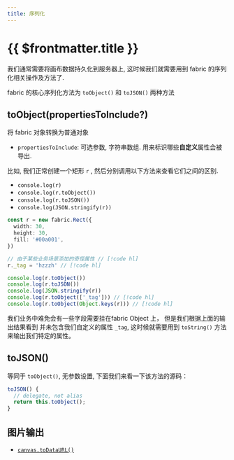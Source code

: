 ```yaml
---
title: 序列化
---
```


# {{ $frontmatter.title }} <Badge type="warning" text="WIP"/>

<script setup>
import Runnable from '../components/Runnable.vue'
</script>

我们通常需要将画布数据持久化到服务器上, 这时候我们就需要用到 fabric 的序列化相关操作及方法了.

fabric 的核心序列化方法为 `toObject()` 和 `toJSON()` 两种方法

## toObject(propertiesToInclude?)

将 fabric 对象转换为普通对象

+ `propertiesToInclude`: 可选参数, 字符串数组. 用来标识哪些**自定义**属性会被导出.

比如, 我们正常创建一个矩形 `r` , 然后分别调用以下方法来查看它们之间的区别.

+ `console.log(r)`
+ `console.log(r.toObject())`
+ `console.log(r.toJSON())`
+ `console.log(JSON.stringify(r))`

<Runnable>

```ts
const r = new fabric.Rect({
  width: 30,
  height: 30,
  fill: '#00a001',
})

// 由于某些业务场景添加的奇怪属性 // [!code hl]
r._tag = 'hzzzh' // [!code hl]

console.log(r.toObject())
console.log(r.toJSON())
console.log(JSON.stringify(r))
console.log(r.toObject(['_tag'])) // [!code hl]
console.log(r.toObject(Object.keys(r))) // [!code hl]
```

</Runnable>

我们业务中难免会有一些字段需要挂在fabric Object 上， 但是我们根据上面的输出结果看到
并未包含我们自定义的属性 `_tag`, 这时候就需要用到 `toString()` 方法来输出我们特定的属性。

## toJSON()

等同于 `toObject()`, 无参数设置, 下面我们来看一下该方法的源码：

```ts
toJSON() {
  // delegate, not alias
  return this.toObject();
}
```

## 图片输出

+ [`canvas.toDataURL()`](https://developer.mozilla.org/en-US/docs/Web/API/HTMLCanvasElement/toDataURL)
